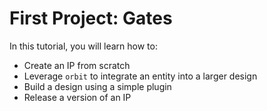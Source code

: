 # First Project: Gates

In this tutorial, you will learn how to:

- Create an IP from scratch
- Leverage `orbit` to integrate an entity into a larger design
- Build a design using a simple plugin
- Release a version of an IP